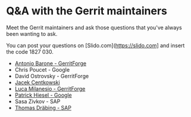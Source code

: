 # Q&A with the Gerrit maintainers

Meet the Gerrit maintainers and ask those questions that
you've always been wanting to ask.

You can post your questions on [Slido.com](https://slido.com] and insert the
code 1827 030.

* [Antonio Barone - GerritForge](/speakers.md#syntonyze)
* Chris Poucet - Google
* David Ostrovsky - GerritForge
* [Jacek Centkowski](/speakers.md#jacek)
* [Luca Milanesio - GerritForge](/speakers.md#luca)
* [Patrick Hiesel - Google](/speakers.md#hiesel)
* Sasa Zivkov - SAP
* [Thomas Dräbing - SAP](/speakers.md#thomas-draebing---sap-tdraebing)
